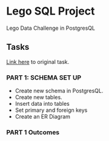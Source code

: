 # Lego SQL Project
Lego Data Challenge in PostgresQL

## Tasks
[Link here](https://github.com/wjsutton/lego_analysis_challenge/tree/main) to original task.

### PART 1: SCHEMA SET UP
- Create new schema in PostgresQL.
- Create new tables.
- Insert data into tables
- Set primary and foreign keys
- Create an ER Diagram


### PART 1 Outcomes

